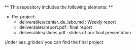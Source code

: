 
** This repository includes the following elements: **
* Per project:
    - deliverables/cahier_de_labo.md    : Weekly report
    - deliverables/report.pdf           : final report
    - deliverables/slides.pdf  		      : slides of our final presentation

Under aes_grinder/ you can find the final project
